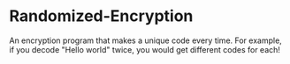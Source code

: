 # Randomized-Encryption

An encryption program that makes a unique code every time. For example, if you decode "Hello world" twice, you would get different codes for each!

